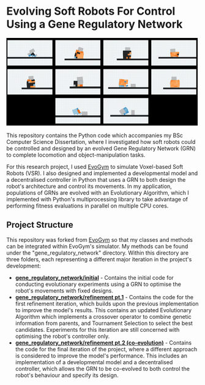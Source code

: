 # Evolving Soft Robots For Control Using a Gene Regulatory Network

<img src='screenshot.png' alt='Image of soft robots evolved with a GRN' width='500' />

This repository contains the Python code which accompanies my BSc Computer Science Dissertation, where I investigated how soft robots could be controlled and designed by an evolved Gene Regulatory Network (GRN) to complete locomotion and object-manipulation tasks.

For this research project, I used [EvoGym](https://evolutiongym.github.io/) to simulate Voxel-based Soft Robots (VSR). I also designed and implemented a developmental model and a decentralised controller in Python that uses a GRN to both design the robot's architecture and control its movements. In my application, populations of GRNs are evolved with an Evolutionary Algorithm, which I implemented with Python's multiprocessing library to take advantage of performing fitness evaluations in parallel on multiple CPU cores.

## Project Structure

This repository was forked from [EvoGym](https://github.com/EvolutionGym/evogym) so that my classes and methods can be integrated within EvoGym's simulator. My methods can be found under the "gene_regulatory_network" directory. Within this directory are three folders, each representing a different major iteration in the project's development:

- **[gene_regulatory_network/initial](https://github.com/nathanielbrookes/evogym/tree/a87a6e122471bc298f0995d47da1c85acd24663d/gene_regulatory_network/initial)** - Contains the initial code for conducting evolutionary experiments using a GRN to optimise the robot's movements with fixed designs.
- **[gene_regulatory_network/refinement pt.1](https://github.com/nathanielbrookes/evogym/tree/a87a6e122471bc298f0995d47da1c85acd24663d/gene_regulatory_network/refinement%20pt.1)** - Contains the code for the first refinement iteration, which builds upon the previous implementation to improve the model's results. This contains an updated Evolutionary Algorithm which implements a crossover operator to combine genetic information from parents, and Tournament Selection to select the best candidates. Experiments for this iteration are still concerned with optimising the robot's controller only.
- **[gene_regulatory_network/refinement pt.2 (co-evolution)](https://github.com/nathanielbrookes/evogym/tree/a87a6e122471bc298f0995d47da1c85acd24663d/gene_regulatory_network/refinement%20pt.2%20(co-evolution))** - Contains the code for the final iteration of the project, where a different approach is considered to improve the model's performance. This includes an implementation of a developmental model and a decentralised controller, which allows the GRN to be co-evolved to both control the robot's behaviour and specify its design.
